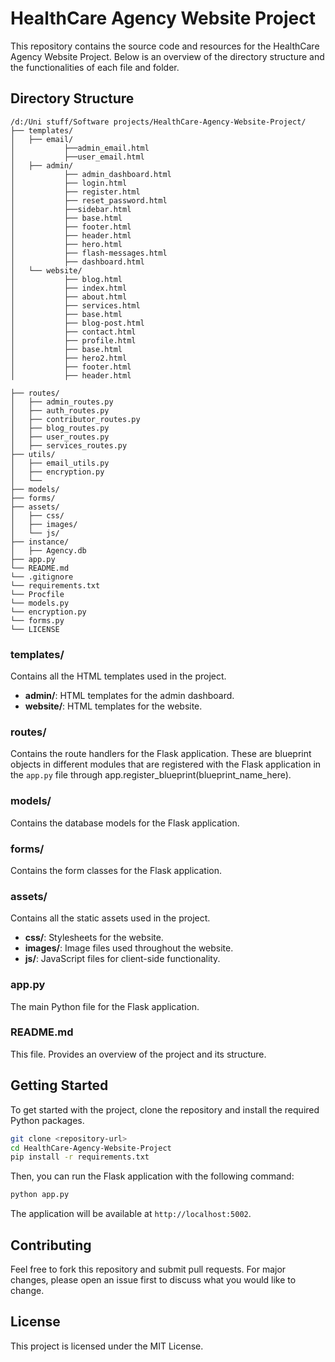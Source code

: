 # HealthCare Agency Website Project

This repository contains the source code and resources for the HealthCare Agency Website Project. Below is an overview of the directory structure and the functionalities of each file and folder.

## Directory Structure

```
/d:/Uni stuff/Software projects/HealthCare-Agency-Website-Project/
├── templates/
│   ├── email/
│           ├──admin_email.html
│           ├──user_email.html
│   ├── admin/
│           ├── admin_dashboard.html
│           ├── login.html
│           ├── register.html
│           ├── reset_password.html
│           ├──sidebar.html
│           ├── base.html
│           ├── footer.html
│           ├── header.html
│           ├── hero.html
│           ├── flash-messages.html
│           ├── dashboard.html
│   └── website/
│           ├── blog.html
│           ├── index.html
│           ├── about.html
│           ├── services.html
│           ├── base.html
│           ├── blog-post.html
│           ├── contact.html
│           ├── profile.html
│           ├── base.html
│           ├── hero2.html
│           ├── footer.html
│           ├── header.html

├── routes/
│   ├── admin_routes.py
│   ├── auth_routes.py
│   ├── contributor_routes.py
│   ├── blog_routes.py
│   ├── user_routes.py
│   ├── services_routes.py
├── utils/
│   ├── email_utils.py
│   ├── encryption.py
│   └── 
├── models/
├── forms/
├── assets/
│   ├── css/
│   ├── images/
│   └── js/
├── instance/
│   ├── Agency.db
├── app.py
└── README.md
└── .gitignore
└── requirements.txt
└── Procfile
└── models.py
└── encryption.py
└── forms.py
└── LICENSE

```

### templates/
Contains all the HTML templates used in the project.

- **admin/**: HTML templates for the admin dashboard.
- **website/**: HTML templates for the website.

### routes/
Contains the route handlers for the Flask application.
These are blueprint objects in different modules that are registered with the Flask application in the `app.py` file through app.register_blueprint(blueprint_name_here).

### models/
Contains the database models for the Flask application.

### forms/
Contains the form classes for the Flask application.

### assets/
Contains all the static assets used in the project.

- **css/**: Stylesheets for the website.
- **images/**: Image files used throughout the website.
- **js/**: JavaScript files for client-side functionality.

### app.py
The main Python file for the Flask application.

### README.md
This file. Provides an overview of the project and its structure.

## Getting Started

To get started with the project, clone the repository and install the required Python packages.

```sh
git clone <repository-url>
cd HealthCare-Agency-Website-Project
pip install -r requirements.txt
```

Then, you can run the Flask application with the following command:

```sh
python app.py
```

The application will be available at `http://localhost:5002`.

## Contributing

Feel free to fork this repository and submit pull requests. For major changes, please open an issue first to discuss what you would like to change.

## License

This project is licensed under the MIT License.